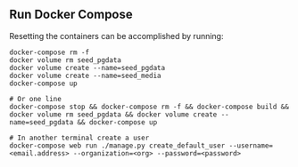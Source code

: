 ## Run Docker Compose

Resetting the containers can be accomplished by running:
```
docker-compose rm -f
docker volume rm seed_pgdata
docker volume create --name=seed_pgdata
docker volume create --name=seed_media
docker-compose up

# Or one line
docker-compose stop && docker-compose rm -f && docker-compose build && docker volume rm seed_pgdata && docker volume create --name=seed_pgdata && docker-compose up

# In another terminal create a user
docker-compose web run ./manage.py create_default_user --username=<email.address> --organization=<org> --password=<password>
```


